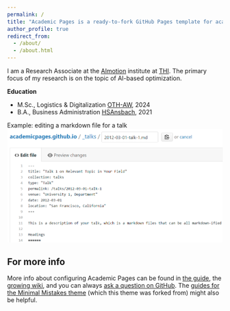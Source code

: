 ```yaml
---
permalink: /
title: "Academic Pages is a ready-to-fork GitHub Pages template for academic personal websites"
author_profile: true
redirect_from: 
  - /about/
  - /about.html
---
```



I am a Research Associate at the [AImotion](https://www.thi.de/forschung/aimotion/) institute at [THI](https://www.thi.de/). The primary focus of my research is on the topic of AI-based optimization.

**Education**
- M.Sc., Logistics & Digitalization [OTH-AW](https://www.oth-aw.de/), 2024
- B.A., Business Administration [HSAnsbach](https://www.hs-ansbach.de/startseite/), 2021
  

Example: editing a markdown file for a talk
![Editing a markdown file for a talk](/images/editing-talk.png)

For more info
------
More info about configuring Academic Pages can be found in [the guide](https://academicpages.github.io/markdown/), the [growing wiki](https://github.com/academicpages/academicpages.github.io/wiki), and you can always [ask a question on GitHub](https://github.com/academicpages/academicpages.github.io/discussions). The [guides for the Minimal Mistakes theme](https://mmistakes.github.io/minimal-mistakes/docs/configuration/) (which this theme was forked from) might also be helpful.
